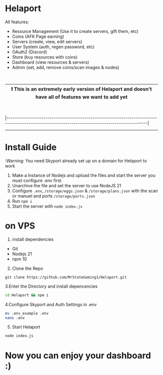 
# Helaport

All features:
- Resource Management (Use it to create servers, gift them, etc)
- Coins (AFK Page earning)
- Servers (create, view, edit servers)
- User System (auth, regen password, etc)
- OAuth2 (Discord)
- Store (buy resources with coins)
- Dashboard (view resources & servers)
- Admin (set, add, remove coins/scan images & nodes)

<br>

| :exclamation:  This is an extremely early version of Helaport and doesn't have all of features we want to add yet                                   |
|------------------------------------------------------------------------------------------------------------------------------------------------------|

<br>


|------------------------------------------------------------------------------------------------------------------------------------------------------|

<hr>

# Install Guide

:Warning: You need Skyport already set up on a domain for Helaport to work

1. Make a Instance of Nodejs and upload the files and start the server you must configure .env first
2. Unarchive the file and set the server to use NodeJS 21
3. Configure `.env`, `/storage/eggs.json` & `/storage/plans.json` with the scan or manuel and ports `/storage/ports.json`
4. Run `npm i`
5. Start the server with `node index.js`

# on VPS

1. install dependencies
 - Git
 - Nodejs 21
 - npm 10
2. Clone the Repo
```git
git clone https://github.com/MrStateGaming1/Helaport.git
```
3.Enter the Directory and install depencencies
```bash
cd Helaport && npm i
```
4.Configure Skyport and Auth Settings in .env 
```bash
mv .env_example .env
nano .env
```
5. Start Helaport
```bash
node index.js
```

# Now you can enjoy your dashboard :)
